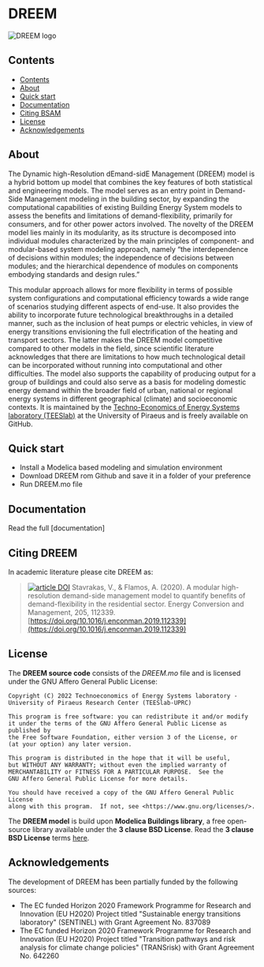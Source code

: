 # DREEM

![DREEM logo](https://user-images.githubusercontent.com/120646072/207898376-7f558885-d55d-4de6-910b-32b23c080519.jpg)

## Contents
- [Contents](#contents)
- [About](#about)
- [Quick start](#quick-start)
- [Documentation](#documentation)
- [Citing BSAM](#citing-bsam)
- [License](#license)
- [Acknowledgements](#acknowledgements)

## About
The Dynamic high-Resolution dEmand-sidE Management (DREEM) model is a hybrid bottom up model that combines the key features of both statistical and engineering models. The model serves as an entry point in Demand-Side Management modeling in the building sector, by expanding the computational capabilities of existing Building Energy System models to assess the benefits and limitations of demand-flexibility, primarily for consumers, and for other power actors involved. The novelty of the DREEM model lies mainly in its modularity, as its structure is decomposed into individual modules characterized by the main principles of component- and modular-based system modeling approach, namely “the interdependence of decisions within modules; the independence of decisions between modules; and the hierarchical dependence of modules on components embodying standards and design rules.”

This modular approach allows for more flexibility in terms of possible system configurations and computational efficiency towards a wide range of scenarios studying different aspects of end-use. It also provides the ability to incorporate future technological breakthroughs in a detailed manner, such as the inclusion of heat pumps or electric vehicles, in view of energy transitions envisioning the full electrification of the heating and transport sectors. The latter makes the DREEM model competitive compared to other models in the field, since scientific literature acknowledges that there are limitations to how much technological detail can be incorporated without running into computational and other difficulties. The model also supports the capability of producing output for a group of buildings and could also serve as a basis for modeling domestic energy demand within the broader field of urban, national or regional energy systems in different geographical (climate) and socioeconomic contexts. It is maintained by the [Techno-Economics of Energy Systems laboratory (TEESlab)](https://teeslab.unipi.gr) at the University of Piraeus and is freely available on GitHub. 

## Quick start
* Install a Modelica based modeling and simulation environment
* Download DREEM rom Github and save it in a folder of your preference
* Run DREEM.mo file

## Documentation
Read the full [documentation]

## Citing DREEM
In academic literature please cite DREEM as: 
>[![article DOI](https://img.shields.io/badge/article-10.1016/j.egyr.2021.07.052-blue)](https://doi.org/10.1016/j.enconman.2019.112339) Stavrakas, V., & Flamos, A. (2020). A modular high-resolution demand-side management model to quantify benefits of demand-flexibility in the residential sector. Energy Conversion and Management, 205, 112339. [https://doi.org/10.1016/j.enconman.2019.112339](https://doi.org/10.1016/j.enconman.2019.112339)


## License
The **DREEM source code** consists of the *DREEM.mo* file and is licensed under the GNU Affero General Public License:

    Copyright (C) 2022 Technoeconomics of Energy Systems laboratory - University of Piraeus Research Center (TEESlab-UPRC)

    This program is free software: you can redistribute it and/or modify
    it under the terms of the GNU Affero General Public License as published by
    the Free Software Foundation, either version 3 of the License, or
    (at your option) any later version.

    This program is distributed in the hope that it will be useful,
    but WITHOUT ANY WARRANTY; without even the implied warranty of
    MERCHANTABILITY or FITNESS FOR A PARTICULAR PURPOSE.  See the
    GNU Affero General Public License for more details.

    You should have received a copy of the GNU Affero General Public License
    along with this program.  If not, see <https://www.gnu.org/licenses/>.
    
 The **DREEM model** is build upon **Modelica Buildings library**, a free open-source library available under the **3 clause BSD License**. Read the **3 clause BSD License** terms [here](https://simulationresearch.lbl.gov/modelica/license.html).

## Acknowledgements
The development of DREEM has been partially funded by the following sources:
* The EC funded Horizon 2020 Framework Programme for Research and Innovation (EU H2020) Project titled "Sustainable energy transitions laboratory" (SENTINEL) with Grant Agreement No. 837089
* The EC funded Horizon 2020 Framework Programme for Research and Innovation (EU H2020) Project titled "Transition pathways and risk analysis for climate change policies" (TRANSrisk) with Grant Agreement No. 642260       
